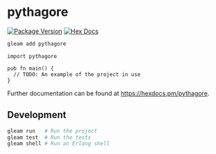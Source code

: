 # pythagore

[![Package Version](https://img.shields.io/hexpm/v/pythagore)](https://hex.pm/packages/pythagore)
[![Hex Docs](https://img.shields.io/badge/hex-docs-ffaff3)](https://hexdocs.pm/pythagore/)

```sh
gleam add pythagore
```
```gleam
import pythagore

pub fn main() {
  // TODO: An example of the project in use
}
```

Further documentation can be found at <https://hexdocs.pm/pythagore>.

## Development

```sh
gleam run   # Run the project
gleam test  # Run the tests
gleam shell # Run an Erlang shell
```
